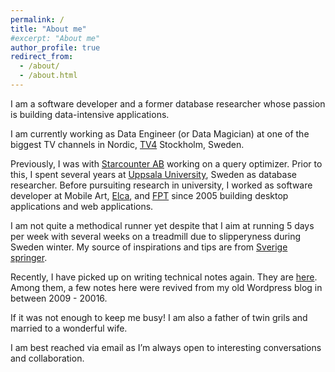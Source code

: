 ```yaml
---
permalink: /
title: "About me"
#excerpt: "About me"
author_profile: true
redirect_from: 
  - /about/
  - /about.html
---
```

I am a software developer and a former database researcher whose passion is building data-intensive applications.

I am currently working as Data Engineer (or Data Magician) at one of the biggest TV channels in Nordic, [TV4](https://tv4.se) Stockholm, Sweden.

Previously, I was with [Starcounter AB](https://starcounter.com) working on a query optimizer. Prior to this, I spent several years at [Uppsala University](https://www.uu.se/), Sweden as database researcher. Before pursuiting research in university, I worked as software developer at Mobile Art, [Elca](https:///www.elca.vn), and [FPT](https://www.fpt-software.com/) since 2005 building desktop applications and web applications.

I am not quite a methodical runner yet despite that I aim at running 5 days per week with several weeks on a treadmill due to slipperyness during Sweden winter. My source of inspirations and tips are from [Sverige springer](https://www.sverigespringer.se/).

Recently, I have picked up on writing technical notes again. They are [here](/year-archive/). Among them, a few notes here were revived from my old Wordpress blog in between 2009 - 20016.

If it was not enough to keep me busy! I am also a father of twin grils and married to a wonderful wife.  

I am best reached via email as I’m always open to interesting conversations and collaboration.
